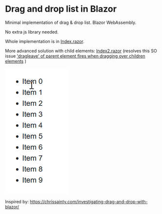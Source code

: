 # Drag and drop list in Blazor 

Minimal implementation of drag & drop list. Blazor WebAssembly.

No extra js library needed.

Whole implementation is in [Index.razor](DragAndDropList/Pages/Index.razor).

More advanced solution with child elements: [Index2.razor](DragAndDropList/Pages/Index2.razor) 
(resolves this SO issue ['dragleave' of parent element fires when dragging over children elements](https://stackoverflow.com/questions/10867506/dragleave-of-parent-element-fires-when-dragging-over-children-elements) )


![gif](./.github/gif.gif)

Inspired by: https://chrissainty.com/investigating-drag-and-drop-with-blazor/
